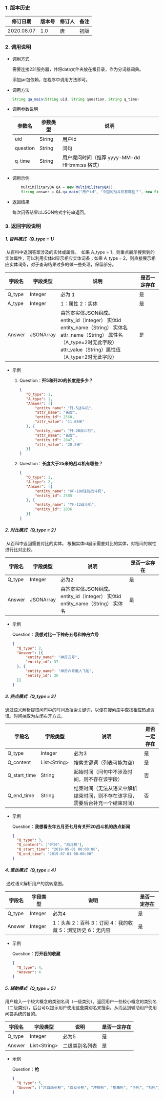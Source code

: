 ### 1. 版本历史	

| 修订日期   | 版本号 | 修订人 | 备注 |
| ---------- | ------ | ------ | ---- |
| 2020.08.07 | 1.0    | 唐     | 初版 |

### 2. 调用说明

- 调用方式

  需要连接231服务器，并将data文件夹放在根目录，作为分词器词典。

  添加jar包依赖，在程序中调用方法即可。

- 调用方法

  ```java
  String qa_main(String uid, String question, String q_time)
  ```

- 调用参数说明

  | 参数名   | 参数类型 | 说明                                          |
  | -------- | -------- | --------------------------------------------- |
  | uid      | String   | 用户id                                        |
  | question | String   | 问句                                          |
  | q_time   | String   | 用户提问时间（推荐 yyyy-MM-dd HH:mm:ss 格式） |

- 调用示例

  ```java
      MultiMilitaryQA QA = new MultiMilitaryQA();
      String answer = QA.qa_main("用户id", "中国的战斗机有哪些？", new SimpleDateFormat("yyyy-MM-dd HH:mm:ss").format(new Date()));
  ```

- 返回结果

  每次问答结果以JSON格式字符串返回。

### 3. 返回字段说明

##### 1. 百科模式（Q_type = 1）

​	从百科中返回答案涉及的实体或属性。
​	如果 A_type = 1，则重点展示搜索到的实体属性，可以利用实体id显示相应实体词条；如果 A_type = 2，则直接展示相应实体词条，对于查询结果过多的做一些处理，保留部分。

| 字段名 | 字段类型  | 说明                                                         | 是否一定存在 |
| ------ | --------- | ------------------------------------------------------------ | ------------ |
| Q_type | Integer   | 必为 1                                                       | 是           |
| A_type | Integer   | 1：属性  2：实体                                             | 是           |
| Answer | JSONArray | 由答案实体JSON组成。<br />entity_id（Integer） 实体id<br />entity_name（String） 实体名<br />attr_name（String） 属性名（A_type=2时无此字段）<br />attr_value（String）属性值（A_type=2时无此字段） | 是           |

- 示例

  1. Question：**歼5和歼20的长度是多少？**

     ```json
     {
     	"Q_type": 1,
     	"A_type": 1,
     	"Answer": [{
     		"entity_name": "歼-5战斗机",
     		"attr_name": "长度",
     		"entity_id": 2560,
     		"attr_value": "11.68米"
     	}, {
     		"entity_name": "歼-20战斗机",
     		"attr_name": "长度",
     		"entity_id": 2847,
     		"attr_value": "20.3米"
     	}]
     }
     ```

  2. Question：**长度大于25米的战斗机有哪些？**

     ```json
     {
     	"Q_type": 1,
     	"A_type": 2,
     	"Answer": [{
     		"entity_name": "XF-108轻剑战斗机",
     		"entity_id": 2385
     	}, {
     		"entity_name": "YF-12战斗机",
     		"entity_id": 2036
     	}]
     }
     ```

##### 2. 对比模式（Q_type = 2）

​	从百科中返回需要对比的实体。
​	根据实体id展示需要对比的实体，对相同的属性进行比对比较。

| 字段名 | 字段类型  | 说明                                                         | 是否一定存在 |
| ------ | --------- | ------------------------------------------------------------ | ------------ |
| Q_type | Integer   | 必为2                                                        | 是           |
| Answer | JSONArray | 由答案实体JSON组成。<br />entity_id（Integer） 实体id<br />entity_name（String） 实体名 | 是           |

- 示例

  Question：**我想对比一下神舟五号和神舟六号**

  ```json
  {
  	"Q_type": 2,
  	"Answer": [{
  		"entity_name": "神舟五号",
  		"entity_id": 37
  	}, {
  		"entity_name": "神舟六号载人飞船",
  		"entity_id": 36
  	}]
  }
  ```

##### 3. 热点模式（Q_type = 3）

​	通过语义解析提取问句中的时间及搜索关键词，以便在搜索库中查找相应热点资讯。
​	时间抽取为左闭右开方式。

| 字段名       | 字段类型           | 说明                                                         | 是否一定存在 |
| ------------ | ------------------ | ------------------------------------------------------------ | ------------ |
| Q_type       | Integer            | 必为3                                                        | 是           |
| Q_content    | List&lt;String&gt; | 搜索关键词（列表可能为空）                                   | 是           |
| Q_start_time | String             | 起始时间（问句中不涉及时间，则不存在该字段）                 | 否           |
| Q_end_time   | String             | 结束时间（无法从语义中解析结束时间，则不存在该字段，需要后台补充一个结束时间） | 否           |

- 示例

  Question：**我想看去年五月至七月有关歼20战斗机的热点新闻**

  ```json
  {
  	"Q_type": 3,
  	"Q_content": ["歼20", "战斗机"],
  	"Q_start_time": "2019-05-01 00:00:00",
    "Q_end_time": "2019-07-01 00:00:00"
  }
  ```

##### 4. 直达模式（Q_type = 4）

​	通过语义解析用户的跳转意图。

| 字段名 | 字段类型 | 说明                                                         | 是否一定存在 |
| ------ | -------- | ------------------------------------------------------------ | ------------ |
| Q_type | Integer  | 必为4                                                        | 是           |
| Answer | Integer  | 1：头条  2：百科  3：订阅  4：我的收藏  5：浏览历史  6：无内容 | 是           |

- 示例

  Question：**打开我的收藏**

  ```json
  {
  	"Q_type": 4,
  	"Answer": 4
  }
  ```

##### 5. 辅助模式（Q_type = 5）

​	用户输入一个较大概念的类别名词（一级类别），返回用户一些较小概念的类别名（二级类别），后台可以提示用户使用这些类别名来搜索，从而达到辅助用户使用问答系统的目的。

| 字段名 | 字段类型           | 说明           | 是否一定存在 |
| ------ | ------------------ | -------------- | ------------ |
| Q_type | Integer            | 必为5          | 是           |
| Answer | List&lt;String&gt; | 二级类别名列表 | 是           |

- 示例

  Question：**枪**

  ```json
  {
  	"Q_type": 5,
  	"Answer": ["非自动步枪", "自动步枪", "冲锋枪", "狙击枪", "手枪", "机枪", "霰弹枪", "火箭筒", "榴弹发射器"]
  }
  ```

  

